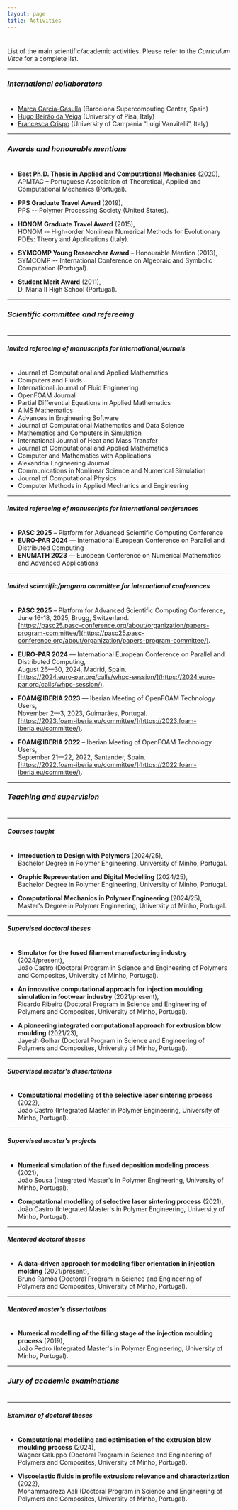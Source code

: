 ```yaml
---
layout: page
title: Activities
---
```


<p style="margin-bottom:1cm;"></p>

<div class="message">
  List of the main scientific/academic activities. Please refer to the <i>Curriculum Vitae</i> for a complete list.
</div>

---

### _International collaborators_

<p style="margin-bottom:1cm;"></p>

- [Marca Garcia-Gasulla](https://www.bsc.es/garcia-gasulla-marta) (Barcelona Supercomputing Center, Spain)
- [Hugo Beirão da Veiga](https://people.dm.unipi.it/beiraodaveiga/) (University of Pisa, Italy)
- [Francesca Crispo](https://www.distabif.unicampania.it/dipartimento/docenti?MATRICOLA=083137) (University of Campania “Luigi Vanvitelli”, Italy)

---

### _Awards and honourable mentions_

<p style="margin-bottom:1cm;"></p>

- **Best Ph.D. Thesis in Applied and Computational Mechanics** (2020),\
APMTAC – Portuguese Association of Theoretical, Applied and Computational Mechanics (Portugal).

- **PPS Graduate Travel Award** (2019),\
PPS -- Polymer Processing Society (United States).

- **HONOM Graduate Travel Award** (2015),\
HONOM -- High-order Nonlinear Numerical Methods for Evolutionary PDEs: Theory and Applications (Italy).

- **SYMCOMP Young Researcher Award** – Honourable Mention (2013),\
SYMCOMP -- International Conference on Algebraic and Symbolic Computation (Portugal).

- **Student Merit Award** (2011),\
D. Maria II High School (Portugal).

---

### _Scientific committee and refereeing_

<p style="margin-bottom:1cm;"></p>

---

#### _Invited refereeing of manuscripts for international journals_

<p style="margin-bottom:1cm;"></p>

- Journal of Computational and Applied Mathematics
- Computers and Fluids
- International Journal of Fluid Engineering
- OpenFOAM Journal
- Partial Differential Equations in Applied Mathematics
- AIMS Mathematics
- Advances in Engineering Software
- Journal of Computational Mathematics and Data Science
- Mathematics and Computers in Simulation
- International Journal of Heat and Mass Transfer
- Journal of Computational and Applied Mathematics
- Computer and Mathematics with Applications
- Alexandria Engineering Journal
- Communications in Nonlinear Science and Numerical Simulation
- Journal of Computational Physics
- Computer Methods in Applied Mechanics and Engineering

---

#### _Invited refereeing of manuscripts for international conferences_

<p style="margin-bottom:1cm;"></p>

- **PASC 2025** – Platform for Advanced Scientific Computing Conference
- **EURO-PAR 2024** — International European Conference on Parallel and Distributed Computing
- **ENUMATH 2023** — European Conference on Numerical Mathematics and Advanced Applications

---

#### _Invited scientific/program committee for international conferences_

<p style="margin-bottom:1cm;"></p>

- **PASC 2025** – Platform for Advanced Scientific Computing Conference,\
June 16-18, 2025, Brugg, Switzerland.\
[https://pasc25.pasc-conference.org/about/organization/papers-program-committee/](https://pasc25.pasc-conference.org/about/organization/papers-program-committee/).

- **EURO-PAR 2024** — International European Conference on Parallel and Distributed Computing,\
August 26—30, 2024, Madrid, Spain.\
[https://2024.euro-par.org/calls/whpc-session/](https://2024.euro-par.org/calls/whpc-session/).

- **FOAM@IBERIA 2023** — Iberian Meeting of OpenFOAM Technology Users,\
November 2—3, 2023, Guimarães, Portugal.\
[https://2023.foam-iberia.eu/committee/](https://2023.foam-iberia.eu/committee/).

- **FOAM@IBERIA 2022** – Iberian Meeting of OpenFOAM Technology Users,\
September 21—22, 2022, Santander, Spain.\
[https://2022.foam-iberia.eu/committee/](https://2022.foam-iberia.eu/committee/).

---

### _Teaching and supervision_

<p style="margin-bottom:1cm;"></p>

---

#### _Courses taught_

<p style="margin-bottom:1cm;"></p>

- **Introduction to Design with Polymers** (2024/25),\
Bachelor Degree in Polymer Engineering, University of Minho, Portugal.

- **Graphic Representation and Digital Modelling** (2024/25),\
Bachelor Degree in Polymer Engineering, University of Minho, Portugal.

- **Computational Mechanics in Polymer Engineering** (2024/25),\
Master's Degree in Polymer Engineering, University of Minho, Portugal.

---

#### _Supervised doctoral theses_

<p style="margin-bottom:1cm;"></p>

- **Simulator for the fused filament manufacturing industry** (2024/present),\
João Castro (Doctoral Program in Science and Engineering of Polymers and Composites, University of Minho, Portugal).

- **An innovative computational approach for injection moulding simulation in footwear industry** (2021/present),\
Ricardo Ribeiro (Doctoral Program in Science and Engineering of Polymers and Composites, University of Minho, Portugal).

- **A pioneering integrated computational approach for extrusion blow moulding** (2021/23),\
Jayesh Golhar (Doctoral Program in Science and Engineering of Polymers and Composites, University of Minho, Portugal).

---

#### _Supervised master's dissertations_

<p style="margin-bottom:1cm;"></p>

- **Computational modelling of the selective laser sintering process** (2022),\
João Castro (Integrated Master in Polymer Engineering, University of Minho, Portugal).

---

#### _Supervised master's projects_

<p style="margin-bottom:1cm;"></p>

- **Numerical simulation of the fused deposition modeling process** (2021),\
João Sousa (Integrated Master's in Polymer Engineering, University of Minho, Portugal).

- **Computational modelling of selective laser sintering process** (2021),\
João Castro (Integrated Master's in Polymer Engineering, University of Minho, Portugal).

---

#### _Mentored doctoral theses_

<p style="margin-bottom:1cm;"></p>

- **A data-driven approach for modeling fiber orientation in injection molding** (2021/present),\
Bruno Ramôa (Doctoral Program in Science and Engineering of Polymers and Composites, University of Minho, Portugal).

---

#### _Mentored master's dissertations_

<p style="margin-bottom:1cm;"></p>

- **Numerical modelling of the filling stage of the injection moulding process** (2019),\
João Pedro (Integrated Master's in Polymer Engineering, University of Minho, Portugal).

---

### _Jury of academic examinations_

<p style="margin-bottom:1cm;"></p>

---

#### _Examiner of doctoral theses_

<p style="margin-bottom:1cm;"></p>

- **Computational modelling and optimisation of the extrusion blow moulding process** (2024),\
Wagner Galuppo (Doctoral Program in Science and Engineering of Polymers and Composites, University of Minho, Portugal).

- **Viscoelastic fluids in profile extrusion: relevance and characterization** (2022),\
Mohammadreza Aali (Doctoral Program in Science and Engineering of Polymers and Composites, University of Minho, Portugal).

